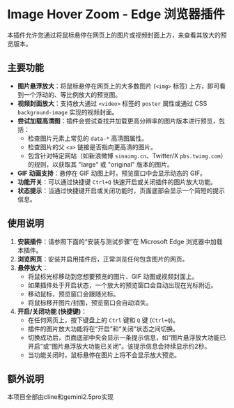 
# Image Hover Zoom - Edge 浏览器插件

本插件允许您通过将鼠标悬停在网页上的图片或视频封面上方，来查看其放大的预览版本。

## 主要功能

* **图片悬浮放大**：将鼠标悬停在网页上的大多数图片 (`<img>` 标签) 上方，即可看到一个浮动的、等比例放大的预览图。
* **视频封面放大**：支持放大通过 `<video>` 标签的 `poster` 属性或通过 CSS `background-image` 实现的视频封面。
* **尝试加载高清图**：插件会尝试查找并加载更高分辨率的图片版本进行预览，包括：
  * 检查图片元素上常见的 `data-*` 高清图属性。
  * 检查图片的父 `<a>` 链接是否指向更高清的图片。
  * 包含针对特定网站（如新浪微博 `sinaimg.cn`、Twitter/X `pbs.twimg.com`）的规则，以获取其 "large" 或 "original" 版本的图片。
* **GIF 动画支持**：悬停在 GIF 动图上时，预览窗口中会显示动态的 GIF。
* **功能开关**：可以通过快捷键 `Ctrl+Q` 快速开启或关闭插件的图片放大功能。
* **状态提示**：当通过快捷键开启或关闭功能时，页面底部会显示一个简短的提示信息。

## 使用说明

1. **安装插件**：请参照下面的“安装与测试步骤”在 Microsoft Edge 浏览器中加载本插件。
2. **浏览网页**：安装并启用插件后，正常浏览任何包含图片的网页。
3. **悬停放大**：
   * 将鼠标光标移动到您想要预览的图片、GIF 动图或视频封面上。
   * 如果插件处于开启状态，一个放大的预览窗口会自动出现在光标附近。
   * 移动鼠标，预览窗口会跟随光标。
   * 将鼠标移开图片/封面，预览窗口会自动消失。
4. **开启/关闭功能 (快捷键)**：
   * 在任何网页上，按下键盘上的 `Ctrl` 键和 `Q` 键 (`Ctrl+Q`)。
   * 插件的图片放大功能将在“开启”和“关闭”状态之间切换。
   * 切换成功后，页面底部中央会显示一条提示信息，如“图片悬浮放大功能已开启”或“图片悬浮放大功能已关闭”。该提示信息会持续显示约2秒。
   * 当功能关闭时，鼠标悬停在图片上将不会显示放大预览。

## 额外说明
本项目全部由cline和gemini2.5pro实现
